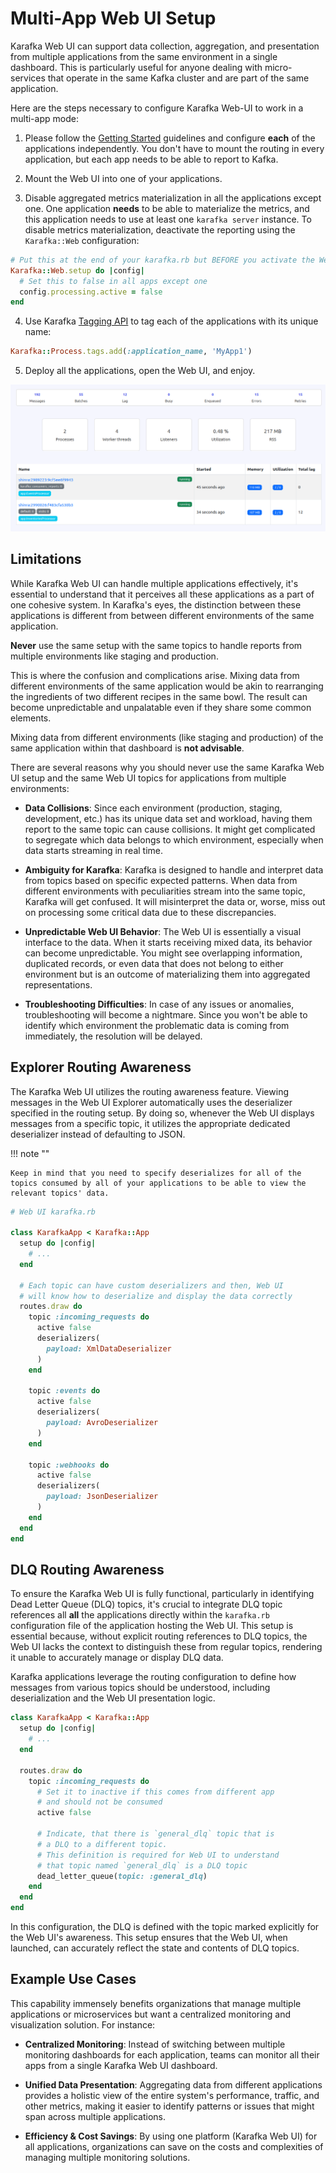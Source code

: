 # Multi-App Web UI Setup

Karafka Web UI can support data collection, aggregation, and presentation from multiple applications from the same environment in a single dashboard. This is particularly useful for anyone dealing with micro-services that operate in the same Kafka cluster and are part of the same application.

Here are the steps necessary to configure Karafka Web-UI to work in a multi-app mode:

1. Please follow the [Getting Started](Web-UI-Getting-Started) guidelines and configure **each** of the applications independently. You don't have to mount the routing in every application, but each app needs to be able to report to Kafka.

2. Mount the Web UI into one of your applications.

3. Disable aggregated metrics materialization in all the applications except one. One application **needs** to be able to materialize the metrics, and this application needs to use at least one `karafka server` instance. To disable metrics materialization, deactivate the reporting using the `Karafka::Web` configuration:

```ruby
# Put this at the end of your karafka.rb but BEFORE you activate the Web
Karafka::Web.setup do |config|
  # Set this to false in all apps except one
  config.processing.active = false
end
```

4. Use Karafka [Tagging API](Web-UI-Tagging) to tag each of the applications with its unique name:

```ruby
Karafka::Process.tags.add(:application_name, 'MyApp1')
```

5. Deploy all the applications, open the Web UI, and enjoy.

<p align="center">
  <img src="https://raw.githubusercontent.com/karafka/misc/master/printscreens/web-ui/multi-app.png" alt="karafka web multi-app processes view" />
</p>

## Limitations

While Karafka Web UI can handle multiple applications effectively, it's essential to understand that it perceives all these applications as a part of one cohesive system. In Karafka's eyes, the distinction between these applications is different from between different environments of the same application.

**Never** use the same setup with the same topics to handle reports from multiple environments like staging and production.

This is where the confusion and complications arise. Mixing data from different environments of the same application would be akin to rearranging the ingredients of two different recipes in the same bowl. The result can become unpredictable and unpalatable even if they share some common elements.

Mixing data from different environments (like staging and production) of the same application within that dashboard is **not advisable**.

There are several reasons why you should never use the same Karafka Web UI setup and the same Web UI topics for applications from multiple environments:

- **Data Collisions**: Since each environment (production, staging, development, etc.) has its unique data set and workload, having them report to the same topic can cause collisions. It might get complicated to segregate which data belongs to which environment, especially when data starts streaming in real time.

- **Ambiguity for Karafka**: Karafka is designed to handle and interpret data from topics based on specific expected patterns. When data from different environments with peculiarities stream into the same topic, Karafka will get confused. It will misinterpret the data or, worse, miss out on processing some critical data due to these discrepancies.

- **Unpredictable Web UI Behavior**: The Web UI is essentially a visual interface to the data. When it starts receiving mixed data, its behavior can become unpredictable. You might see overlapping information, duplicated records, or even data that does not belong to either environment but is an outcome of materializing them into aggregated representations.

- **Troubleshooting Difficulties**: In case of any issues or anomalies, troubleshooting will become a nightmare. Since you won't be able to identify which environment the problematic data is coming from immediately, the resolution will be delayed.

## Explorer Routing Awareness

The Karafka Web UI utilizes the routing awareness feature. Viewing messages in the Web UI Explorer automatically uses the deserializer specified in the routing setup. By doing so, whenever the Web UI displays messages from a specific topic, it utilizes the appropriate dedicated deserializer instead of defaulting to JSON.

!!! note ""

    Keep in mind that you need to specify deserializes for all of the topics consumed by all of your applications to be able to view the relevant topics' data.

```ruby
# Web UI karafka.rb

class KarafkaApp < Karafka::App
  setup do |config|
    # ...
  end

  # Each topic can have custom deserializers and then, Web UI
  # will know how to deserialize and display the data correctly
  routes.draw do
    topic :incoming_requests do
      active false
      deserializers(
        payload: XmlDataDeserializer
      )
    end

    topic :events do
      active false
      deserializers(
        payload: AvroDeserializer
      )
    end

    topic :webhooks do
      active false
      deserializers(
        payload: JsonDeserializer
      )
    end
  end
end
```

## DLQ Routing Awareness

To ensure the Karafka Web UI is fully functional, particularly in identifying Dead Letter Queue (DLQ) topics, it's crucial to integrate DLQ topic references all **all** the applications directly within the `karafka.rb` configuration file of the application hosting the Web UI. This setup is essential because, without explicit routing references to DLQ topics, the Web UI lacks the context to distinguish these from regular topics, rendering it unable to accurately manage or display DLQ data.

Karafka applications leverage the routing configuration to define how messages from various topics should be understood, including deserialization and the Web UI presentation logic.

```ruby
class KarafkaApp < Karafka::App
  setup do |config|
    # ...
  end

  routes.draw do
    topic :incoming_requests do
      # Set it to inactive if this comes from different app
      # and should not be consumed
      active false
      
      # Indicate, that there is `general_dlq` topic that is
      # a DLQ to a different topic.
      # This definition is required for Web UI to understand
      # that topic named `general_dlq` is a DLQ topic
      dead_letter_queue(topic: :general_dlq)
    end
  end
end
```

In this configuration, the DLQ is defined with the topic marked explicitly for the Web UI's awareness. This setup ensures that the Web UI, when launched, can accurately reflect the state and contents of DLQ topics.

## Example Use Cases

This capability immensely benefits organizations that manage multiple applications or microservices but want a centralized monitoring and visualization solution. For instance:

- **Centralized Monitoring**: Instead of switching between multiple monitoring dashboards for each application, teams can monitor all their apps from a single Karafka Web UI dashboard.

- **Unified Data Presentation**: Aggregating data from different applications provides a holistic view of the entire system's performance, traffic, and other metrics, making it easier to identify patterns or issues that might span across multiple applications.

- **Efficiency & Cost Savings**: By using one platform (Karafka Web UI) for all applications, organizations can save on the costs and complexities of managing multiple monitoring solutions.
